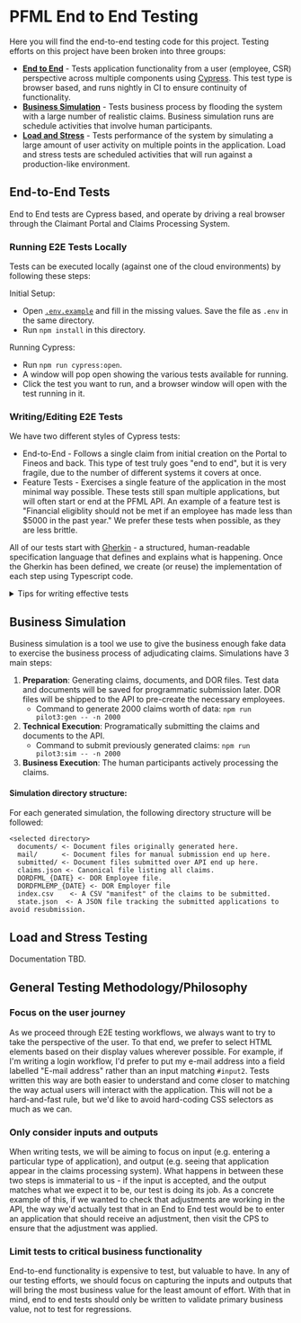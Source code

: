PFML End to End Testing
=======================

Here you will find the end-to-end testing code for this project. Testing efforts on this project have been broken into three groups:

* **[End to End](#end-to-end-tests)** - Tests application functionality from a user (employee, CSR) perspective across multiple components using [Cypress](https://www.cypress.io/). This test type is browser based, and runs nightly in CI to ensure continuity of functionality.
* **[Business Simulation](#business-simulation)** - Tests business process by flooding the system with a large number of realistic claims. Business simulation runs are schedule activities that involve human participants.
* **[Load and Stress](#load-and-stress-testing)** - Tests performance of the system by simulating a large amount of user activity on multiple points in the application. Load and stress tests are scheduled activities that will run against a production-like environment.

End-to-End Tests
----------------

End to End tests are Cypress based, and operate by driving a real browser through the Claimant Portal and Claims Processing System.

### Running E2E Tests Locally

Tests can be executed locally (against one of the cloud environments) by following these steps:

Initial Setup:
* Open [`.env.example`](./.env.example) and fill in the missing values. Save the file as `.env` in the same directory.
* Run `npm install` in this directory.

Running Cypress:

* Run `npm run cypress:open`.
* A window will pop open showing the various tests available for running.
* Click the test you want to run, and a browser window will open with the test running in it.


### Writing/Editing E2E Tests

We have two different styles of Cypress tests:

* End-to-End - Follows a single claim from initial creation on the Portal to Fineos and back. This type of test truly goes "end to end", but it is very fragile, due to the number of different systems it covers at once.
* Feature Tests - Exercises a single feature of the application in the most minimal way possible.  These tests still span multiple applications, but will often start or end at the PFML API.  An example of a feature test is "Financial eligiblity should not be met if an employee has made less than $5000 in the past year." We prefer these tests when possible, as they are less brittle.

All of our tests start with [Gherkin](https://cucumber.io/docs/gherkin/reference/) - a structured, human-readable specification language that defines and explains what is happening. Once the Gherkin has been defined, we create (or reuse) the implementation of each step using Typescript code.

<details>
  <summary>Tips for writing effective tests</summary>

* In Gherkin, focus on the business value you're demonstrating, rather than trying to give a click-by-click of what is happening. Think of this as explaining _what_ you're doing without necessarily needing to explain _how_ you're doing it.
    _Example_:
    ```gherkin
    Scenario: As a CSR, I can satisfy evidence requirements for a Medical Claim
      Given I am logged into Fineos as a Savilinx user
      And I am viewing the previously submitted claim
      When I start adjudication for the claim
      When I mark "State Managed Paid Leave Confirmation" documentation as satisfactory
      And I mark "Identification Proof" documentation as satisfactory
      Then I should see that the claim's "Evidence" is "Satisfied"
    ```
* When implementing step definitions, you can use "helper" code in the form of custom Cypress commands, and our system of "actions". Using helpers for repetitive technical steps is good, since it allows us to reuse and improve the execution over time. But make sure your helpers are specifying technical steps rather than business or human process. Business process belongs in the step definition rather than tucked away in a helper.
  * Good helper examples
    * Selecting a particular fieldset based on legend label.
    * Closing a popup window
    * Selecting a particular form element based on label text.
    * Filling a particular type of form element with a value.
  * Bad helper examples:
    * Approving or denying a particular document
    * Filling out a page of a form
* Avoid "flake" in tests without using `cy.wait()`. This is a whole topic in itself, so we'll just refer to [Cypress' documentation](https://docs.cypress.io/guides/core-concepts/retry-ability.html) here. As a rule of thumb, we shouldn't be using `cy.wait()` unless there isn't any other way to do it.

</details>


Business Simulation
-------------------

Business simulation is a tool we use to give the business enough fake data to exercise the business process of adjudicating claims. Simulations have 3 main steps:

1. **Preparation**: Generating claims, documents, and DOR files. Test data and documents will be saved for programmatic submission later. DOR files will be shipped to the API to pre-create the necessary employees.
    * Command to generate 2000 claims worth of data: `npm run pilot3:gen -- -n 2000`
2. **Technical Execution**: Programatically submitting the claims and documents to the API.
    * Command to submit previously generated claims: `npm run pilot3:sim -- -n 2000`
3. **Business Execution**: The human participants actively processing the claims.


#### Simulation directory structure:

For each generated simulation, the following directory structure will be followed:

```text
<selected directory>
  documents/ <- Document files originally generated here.
  mail/      <- Document files for manual submission end up here.
  submitted/ <- Document files submitted over API end up here.
  claims.json <- Canonical file listing all claims.
  DORDFML_{DATE} <- DOR Employee file.
  DORDFMLEMP_{DATE} <- DOR Employer file
  index.csv    <- A CSV "manifest" of the claims to be submitted.
  state.json  <- A JSON file tracking the submitted applications to avoid resubmission.
```

Load and Stress Testing
-----------------------

Documentation TBD.

General Testing Methodology/Philosophy
----------------------

### Focus on the user journey

As we proceed through E2E testing workflows, we always want to try to take the perspective of the user.  To that end, we prefer to select HTML elements based on their display values wherever possible.  For example, if I'm writing a login workflow, I'd prefer to put my e-mail address into a field labelled "E-mail address" rather than an input matching `#input2`. Tests written this way are both easier to understand and come closer to matching the way actual users will interact with the application. This will not be a hard-and-fast rule, but we'd like to avoid hard-coding CSS selectors as much as we can.

### Only consider inputs and outputs

When writing tests, we will be aiming to focus on input (e.g. entering a particular type of application), and output (e.g. seeing that application appear in the claims processing system).  What happens in between these two steps is immaterial to us - if the input is accepted, and the output matches what we expect it to be, our test is doing its job. As a concrete example of this, if we wanted to check that adjustments are working in the API, the way we'd actually test that in an End to End test would be to enter an application that should receive an adjustment, then visit the CPS to ensure that the adjustment was applied.

### Limit tests to critical business functionality

End-to-end functionality is expensive to test, but valuable to have. In any of our testing efforts, we should focus on capturing the inputs and outputs that will bring the most business value for the least amount of effort.  With that in mind, end to end tests should only be written to validate primary business value, not to test for regressions.
